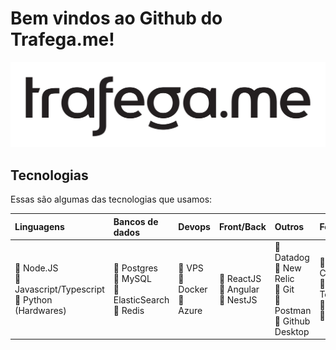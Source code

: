 # Bem vindos ao Github do Trafega.me!

![Banner Github](/images/trafegame-black.png)

## Tecnologias

Essas são algumas das tecnologias que usamos:

|Linguagens|Bancos de dados|Devops|Front/Back|Outros|Ferramentas
|:---|:--|:--|:--|:--|:--|
|:purple_heart: Node.JS<br>:purple_heart: Javascript/Typescript<br>:purple_heart: Python (Hardwares)<br>|:purple_heart: Postgres<br>:purple_heart: MySQL<br>:purple_heart: ElasticSearch<br>:purple_heart: Redis<br>|:purple_heart: VPS<br>:purple_heart: Docker<br>:purple_heart: Azure|:purple_heart: ReactJS<br>:purple_heart: Angular<br>:purple_heart: NestJS <br>|:purple_heart: Datadog<br>:purple_heart: New Relic<br>:purple_heart: Git<br>:purple_heart: Postman<br>:purple_heart: Github Desktop<br>|:purple_heart: Confluence<br>:purple_heart: Google Tools<br>:purple_heart: Jira<br>:purple_heart: Slack<br>|
